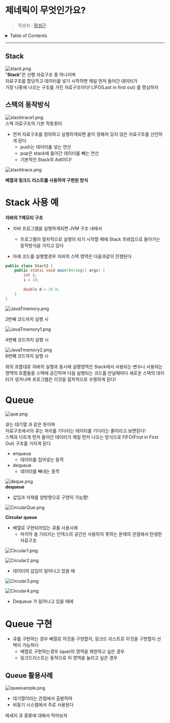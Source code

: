 # 제네릭이 무엇인가요?

> 작성자 : [장성근](https://github.com/heoap9)

<details>
<summary>Table of Contents</summary>

- [스택이란?](#Stack)
- [스택의 동작방식](#Stack 동작원리)
    - [스택의 사용 예](#Stack 사용 예)
- [큐란?](#Queue)
- [큐의 구현](#Queue 구현)
- [Queue 활용사례](#queue-활용사례)

</details>

---

## Stack
![stack.png](mdimageresource%2Fstack.png)  
"**Stack**"은 선형 자료구조 중 하나이며  
자료구조를 할당하고 데이터를 넣기 시작하면 제일 먼저 들어간 데이터가  
가장 나중에 나오는 구조를 가진 자료구조이다!
LIFO(Last in first out) 를 명심하자  

## 스택의 동작방식  
![stacktrace1.png](mdimageresource%2Fstacktrace1.png)  
스택 자료구조의 기본 작동원리  
- 먼저 자료구조를 정의하고 실행하게되면 끝이 정해져 있지 않은 자료구조를 선언하게 된다
  - push는 데이터를 넣는 연산
  - pop은 stack에 들어간 데이터를 빼는 연산
  - 기본적인 Stack의 Adt이다!
  
![stacktrace.png](mdimageresource%2Fstacktrace.png)  

**배열과 링크드 리스트를 사용하여 구현된 방식**

# Stack 사용 예

**자바의 T메모리 구조**  
- 자바 프로그램을 실행하게되면 JVM 구조 내에서  
  - 프로그램이 절차적으로 실행이 되기 시작할 때에 Stack 프레임으로 돌아가는 동작방식을 가지고 있다  

- 아래 코드를 실행할경우 자바의 스택 영역은 다음과같이 진행된다
```java
public class Start2 {
	public static void main(String[] args) {
    	int i;
        i = 10;
        
        double d = 20.0;
    }
}
```
![JavaTmemory.png](mdimageresource%2FJavaTmemory.png)  

2번째 코드까지 실행 시

![JavaTmemory1.png](mdimageresource%2FJavaTmemory1.png)

4번째 코드까지 실행 시  

![JavaTmemory2.png](mdimageresource%2FJavaTmemory2.png)  
6번째 코드까지 실행 시  

위의 흐름대로 자바의 실행과 동시에 실행영역은 Stack에서 사용되는 변수나
사용되는 영역의 흐름들을 스택에 공간하며 다음 실행되는 코드를 만날때마다
새로운 스택의 데이터가 생겨나며
프로그램은 이것을 절차적으로 수행하게 된다!



# Queue
![que.png](mdimageresource%2Fque.png)

큐는 대기열 과 같은 뜻이며  
자료구조에서의 큐는 처리를 기다리는 데이터를 기다리는 줄이라고 보면된다!  
스택과 다르게 먼저 들어간 데이터가 제일 먼저 나오는 방식으로
FIFO(First in First Out) 구조를 가지게 된다  


- enqueue
  - 데이터를 집어넣는 동작
- dequeue
  - 데이터를 빼내는 동작  
  
![deque.png](mdimageresource%2Fdeque.png)  
**dequeue**
  - 삽입과 삭제를 양방향으로 구현이 가능함!  


![CircularQue.png](mdimageresource%2FCircularQue.png)  

**Circular queue**  
- 배열로 구현되어있는 큐를 사용시에
  - 마지막 을 가리키는 인덱스의 공간은 사용하지 못하는 문제의 관점에서 탄생한 자료구조

![Circular1.png](mdimageresource%2FCircular1.png)

![Circular2.png](mdimageresource%2FCircular2.png)   

- 데이터의 삽입이 일어나고 있을 때

![Circular3.png](mdimageresource%2FCircular3.png)  

![Circular4.png](mdimageresource%2FCircular4.png)  

- Dequeue 가 일어나고 있을 때에

# Queue 구현  
- 큐를 구현하는 경우 배열로 이것을 구현할지, 링크드 리스트로 이것을 구현할지 선택이 가능하다  
  - 배열로 구현하는경우 (que)의 영역을 제한하고 싶은 경우
  - 링크드리스트는 동적으로 이 영역을 늘리고 싶은 경우
  
  
## Queue 활용사례
![queexample.png](mdimageresource%2Fqueexample.png)  

- 대기열이라는 관점에서 출발하여
- 비동기 시스템에서 주로 사용된다


메세지 큐 종류에 대해서 먹어보자